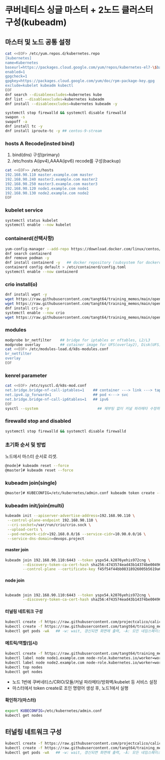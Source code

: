 # 쿠버네티스 싱글 마스터 + 2노드 클러스터 구성(kubeadm)

## 마스터 및 노드 공통 설정

```bash
cat <<EOF> /etc/yum.repos.d/kubernetes.repo
[kubernetes]
name=Kubernetes
baseurl=https://packages.cloud.google.com/yum/repos/kubernetes-el7-\$basearch
enabled=1
gpgcheck=1
gpgkey=https://packages.cloud.google.com/yum/doc/rpm-package-key.gpg
exclude=kubelet kubeadm kubectl
EOF
dnf search --disableexcludes=kubernetes kube
dnf list --disableexcludes=kubernetes kubeadm
dnf install --disableexcludes=kubernetes kubeadm -y

```

```bash
systemctl stop firewalld && systemctl disable firewalld
swapon -s
swapoff -a
dnf install tc -y
dnf install iproute-tc -y ## centos-9-stream
```

### hosts A Recode(insted bind)
1. bind(dns) 구성(primary)
2. /etc/hosts A(ipv4),AAAA(ipv6) recode를 구성(backup)

```bash
cat <<EOF>> /etc/hosts
192.168.90.110 master.example.com master
192.168.90.240 master2.example.com master2
192.168.90.250 master3.example.com master3
192.168.90.120 node1.example.com node1
192.168.90.130 node2.example.com node2
EOF
```
### kubelet service

```bash
systemctl status kubelet
systemctl enable --now kubelet
```

### containerd(선택사항)

```bash
yum-config-manager --add-repo https://download.docker.com/linux/centos/docker-ce.repo
dnf search containerd
dnf remove podman -y
dnf install containerd -y   ## docker repository (subsystem for dockerd)
containerd config default > /etc/containerd/config.toml
systemctl enable --now containerd
```

### crio install(o)

```bash
dnf install wget -y
wget https://raw.githubusercontent.com/tangt64/training_memos/main/opensource/kubernetes-101/files/libcontainers.repo -O /etc/yum.repos.d/libcontainers.repo
wget https://raw.githubusercontent.com/tangt64/training_memos/main/opensource/kubernetes-101/files/stable_crio.repo -O /etc/yum.repos.d/stable_crio.repo
dnf install cri-o -y
systemctl enable --now crio
wget https://raw.githubusercontent.com/tangt64/training_memos/main/opensource/kubernetes-101/files/policy.json -O /etc/containers/policy.json
```
### modules

```bash
modprobe br_netfilter    ## bridge for iptables or nftables, L2/L3
modprobe overlay         ## cotainer image for UFS(overlay2), Disk(UFS)
cat <<EOF> /etc/modules-load.d/k8s-modules.conf
br_netfilter
overlay
EOF
```

### kenrel parameter
```bash
cat <<EOF> /etc/sysctl.d/k8s-mod.conf
net.bridge.bridge-nf-call-iptables=1    ## container ---> link ---> tap ---> bridge
net.ipv4.ip_forward=1                   ## pod <---> svc
net.bridge.bridge-nf-call-ip6tables=1   ## ipv6
EOF
sysctl --system                           ## 재부팅 없이 커널 파라메타 수정하기
```

### firewalld stop and disabled
```bash
systemctl stop firewalld && systemctl disable firewalld
```

### 초기화 순서 및 방법

노드에서 마스터 순서로 리셋.
```bash
@node]# kubeadm reset --force
@master]# kubeadm reset --force 
```

### kubeadm join(single)

```bash
@master]# KUBECONFIG=/etc/kubernetes/admin.conf kubeadm token create --print-join-command
```

### kubeadm init/join(multi)

```bash
kubeadm init --apiserver-advertise-address=192.168.90.110 \
 --control-plane-endpoint 192.168.90.110 \
 --cri-socket=/var/run/crio/crio.sock \
 --upload-certs \
 --pod-network-cidr=192.168.0.0/16 --service-cidr=10.90.0.0/16 \
 --service-dns-domain=devops.project
```

#### master join
```bash
kubeadm join 192.168.90.110:6443 --token yspx54.k2076yehis972cng \
        --discovery-token-ca-cert-hash sha256:4743574ead43b14374be00496294bcb5ee85a3967724c0c3464ca9dcb576fb27 \
        --control-plane --certificate-key f45f54f44bb08318926005b5619a6af5523acb30f132da31f2172555efbfb2b8
```

#### node join
```bash

kubeadm join 192.168.90.110:6443 --token yspx54.k2076yehis972cng \
        --discovery-token-ca-cert-hash sha256:4743574ead43b14374be00496294bcb5ee85a3967724c0c3464ca9dcb576fb27
```
#### 터널링 네트워크 구성

```bash
kubectl create -f https://raw.githubusercontent.com/projectcalico/calico/v3.24.5/manifests/tigera-operator.yaml
kubectl create -f https://raw.githubusercontent.com/tangt64/training_memos/main/opensource/kubernetes-101/calico-quay-crd.yaml
kubectl get pods -wA   ## -w: wait, 갱신되면 화면에 출력, -A: 모든 네임스페이스 Pod출력
```

#### 메트릭/역할(임시)
```bash
kubectl create -f https://raw.githubusercontent.com/tangt64/training_memos/main/opensource/kubernetes-101/files/metrics.yaml
kubectl label node node1.example.com node-role.kubernetes.io/worker=worker
kubectl label node node2.example.com node-role.kubernetes.io/worker=worker
kubectl top nodes
kubectl get nodes
```

- 노드 1번에 쿠버네티스/CRIO/모듈/커널 파라메타/방화벽/kubelet 등 서비스 설정
- 마스터에서 token create로 조인 명령어 생성 후, 노드1에서 실행

#### 확인하기(마스터)
```bash
export KUBECONFIG=/etc/kubernetes/admin.conf 
kubectl get nodes
```

## 터널링 네트워크 구성

```bash
kubectl create -f https://raw.githubusercontent.com/projectcalico/calico/v3.24.5/manifests/tigera-operator.yaml
kubectl create -f https://raw.githubusercontent.com/tangt64/training_memos/main/opensource/kubernetes-101/calico-quay-crd.yaml
kubectl get pods -wA   ## -w: wait, 갱신되면 화면에 출력, -A: 모든 네임스페이스 Pod출력
```
